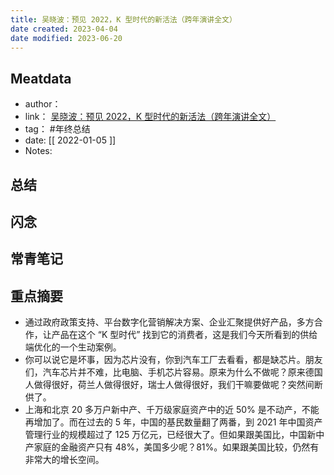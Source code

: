 ```yaml
---
title: 吴晓波：预见 2022，K 型时代的新活法（跨年演讲全文）
date created: 2023-04-04
date modified: 2023-06-20
---
```


## Meatdata

- author：
- link： [吴晓波：预见 2022，K 型时代的新活法（跨年演讲全文）](https://mp.weixin.qq.com/s/InU6_fcX1KSptzEQLKs7Hg)
- tag： #年终总结
- date: [[ 2022-01-05  ]]
- Notes:

## 总结

## 闪念

## 常青笔记

## 重点摘要

- 通过政府政策支持、平台数字化营销解决方案、企业汇聚提供好产品，多方合作，让产品在这个 “K 型时代” 找到它的消费者，这是我们今天所看到的供给端优化的一个生动案例。
- 你可以说它是坏事，因为芯片没有，你到汽车工厂去看看，都是缺芯片。朋友们，汽车芯片并不难，比电脑、手机芯片容易。原来为什么不做呢？原来德国人做得很好，荷兰人做得很好，瑞士人做得很好，我们干嘛要做呢？突然间断供了。
- 上海和北京 20 多万户新中产、千万级家庭资产中的近 50% 是不动产，不能再增加了。而在过去的 5 年，中国的基民数量翻了两番，到 2021 年中国资产管理行业的规模超过了 125 万亿元，已经很大了。但如果跟美国比，中国新中产家庭的金融资产只有 48%，美国多少呢？81%。如果跟美国比较，仍然有非常大的增长空间。
